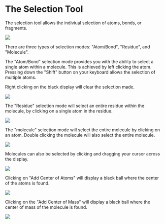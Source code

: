 # The Selection Tool

The selection tool allows the indiviual selection of atoms, bonds, or fragments.

![][1]

[1]: images/5-selection-tool/fc2cc0bf-ef17-49c4-9e48-44e5f9c971bc.png

There are three types of selection modes: "Atom/Bond", "Residue", and "Molecule".

The "Atom/Bond" selection mode provides you with the ability to select a single atom within a molecule. This is achieved by left clicking the atom. Pressing down the "Shift" button on your keyboard allows the selection of multiple atoms.

Right clicking on the black display will clear the selection made.

![][2]

[2]: images/5-selection-tool/ef00012d-e09d-400d-b1e7-387b9e0d59ee.png

The "Residue" selection mode will select an entire residue within the molecule, by clicking on a single atom in the residue.

![][3]

[3]: images/5-selection-tool/3b084771-e8cb-497f-86cf-595a38516ad6.png

The "molecule" selection mode will select the entire molecule by clicking on an atom. Double clicking the molecule will also select the entire molecule.

![][4]

[4]: images/5-selection-tool/3319fb45-a4fd-4648-a2e0-11c0f3e51d72.png

Molecules can also be selected by clicking and dragging your cursor across the display.

![][5]

[5]: images/5-selection-tool/3552dc0d-842c-45ac-895f-470df38a100f.png

Clicking on "Add Center of Atoms" will display a black ball where the center of the atoms is found.

![][6]

[6]: images/5-selection-tool/97584b85-bc1c-4ae0-8666-6db7fe255fc7.png

Clicking on the "Add Center of Mass" will display a black ball where the center of mass of the molecule is found.

![][7]

[7]: images/5-selection-tool/88dce68b-0801-44fe-bf0a-711fe4d79717.png